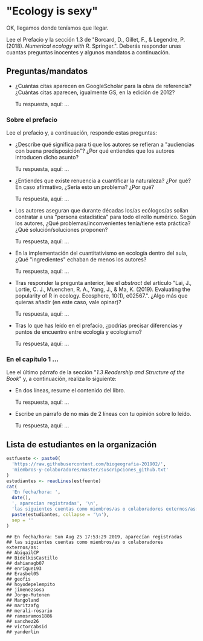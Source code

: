 
<!-- Este .md fue generado a partir del .Rmd homónimo. Edítese el .Rmd -->
"Ecology is sexy"
=================

OK, llegamos donde teníamos que llegar.

Lee el Prefacio y la sección 1.3 de "Borcard, D., Gillet, F., & Legendre, P. (2018). *Numerical ecology with R*. Springer.". Deberás responder unas cuantas preguntas inocentes y algunos mandatos a continuación.

Preguntas/mandatos
------------------

-   ¿Cuántas citas aparecen en GoogleScholar para la obra de referencia? ¿Cuántas citas aparecen, igualmente GS, en la edición de 2012?

    Tu respuesta, aquí: ...

### Sobre el prefacio

Lee el prefacio y, a continuación, responde estas preguntas:

-   ¿Describe qué significa para ti que los autores se refieran a "audiencias con buena predisposición"? ¿Por qué entiendes que los autores introducen dicho asunto?

    Tu respuesta, aquí: ...

-   ¿Entiendes que existe renuencia a cuantificar la naturaleza? ¿Por qué? En caso afirmativo, ¿Sería esto un problema? ¿Por qué?

    Tu respuesta, aquí: ...

-   Los autores aseguran que durante décadas los/as ecólogos/as solían contratar a una "persona estadística" para todo el rollo numérico. Según los autores, ¿Qué problemas/inconvenientes tenía/tiene esta práctica? ¿Qué solución/soluciones proponen?

    Tu respuesta, aquí: ...

-   En la implementación del cuantitativismo en ecología dentro del aula, ¿Qué "ingredientes" echaban de menos los autores?

    Tu respuesta, aquí: ...

-   Tras responder la pregunta anterior, lee el *abstract* del artículo "Lai, J., Lortie, C. J., Muenchen, R. A., Yang, J., & Ma, K. (2019). Evaluating the popularity of R in ecology. Ecosphere, 10(1), e02567.". ¿Algo más que quieras añadir (en este caso, vale opinar)?

    Tu respuesta, aquí: ...

-   Tras lo que has leído en el prefacio, ¿podrías precisar diferencias y puntos de encuentro entre ecología y ecologismo?

    Tu respuesta, aquí: ...

### En el capítulo 1 ...

Lee el último párrafo de la sección "*1.3 Readership and Structure of the Book*" y, a continuación, realiza lo siguiente:

-   En dos líneas, resume el contenido del libro.

    Tu respuesta, aquí: ...

-   Escribe un párrafo de no más de 2 líneas con tu opinión sobre lo leído.

    Tu respuesta, aquí: ...

Lista de estudiantes en la organización
---------------------------------------

``` r
estfuente <- paste0(
  'https://raw.githubusercontent.com/biogeografia-201902/',
  'miembros-y-colaboradores/master/suscripciones_github.txt'
)
estudiantes <- readLines(estfuente)
cat(
  'En fecha/hora: ',
  date(),
  ', aparecían registradas', '\n',
  'las siguientes cuentas como miembros/as o colaboradores externos/as: ', '\n',
  paste(estudiantes, collapse = '\n'),
  sep = ''
)
```

    ## En fecha/hora: Sun Aug 25 17:53:29 2019, aparecían registradas
    ## las siguientes cuentas como miembros/as o colaboradores externos/as: 
    ## AbigailCP
    ## BidelkisCastillo
    ## dahianagb07
    ## enrique193
    ## Erasbel05
    ## geofis
    ## hoyodepelempito
    ## jimenezsosa
    ## Jorge-Mutonen
    ## Mangoland
    ## maritzafg
    ## merali-rosario
    ## ramosramos1886
    ## sanchez26
    ## victorcabsid
    ## yanderlin
